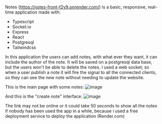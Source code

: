 Notes (https://notes-front-f2y9.onrender.com/) is a basic, responsive, real-time application made with:
  - Typescript
  - Socket.io
  - Express
  - React
  - Postgresql
  - Tailwindcss

In this application the users can add notes, with what ever they want, it can include the author of the note. It will be saved on a postgresql data base, but the users won't be able to delete the notes.
I used a web socket; so when a user publish a note it will fire the signal to all the connected clients, so they can see the new note without needing to update the website.

This is the main page with some notes:
![image](https://github.com/user-attachments/assets/21447015-2cba-4a00-b5de-002d2835897b)

And this is the "create note" interface:
![image](https://github.com/user-attachments/assets/d7379d4f-4b2d-424e-b371-9defcf009ea5)

The link may not be online or it could take 50 seconds to show all the notes if nobody has been used the app in a while, because i used a free deployment service to deploy the application (Render.com) 
